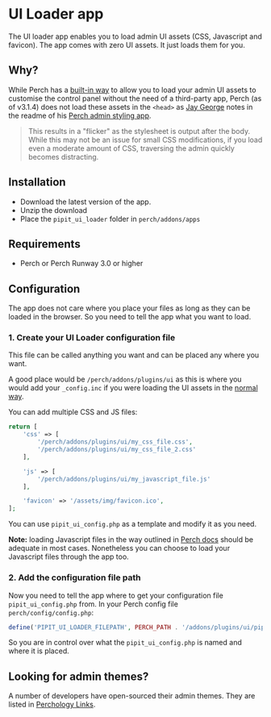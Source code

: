 # UI Loader app

The UI loader app enables you to load admin UI assets (CSS, Javascript and favicon). The app comes with zero UI assets. It just loads them for you.


## Why?

While Perch has a [built-in way](https://docs.grabaperch.com/api/custom-ui/) to allow you to load your admin UI assets to customise the control panel without the need of a third-party app, Perch (as of v3.1.4) does not load these assets in the `<head>` as [Jay George](https://github.com/JayGeorge) notes in the readme of his [Perch admin styling app](https://github.com/JayGeorge/jaygeorge_perch_admin_style#why-you-wouldnt-just-follow-the-default-ui-customisation-documentation).

> This results in a "flicker" as the stylesheet is output after the body. While this may not be an issue for small CSS modifications, if you load even a moderate amount of CSS, traversing the admin quickly becomes distracting.


## Installation
* Download the latest version of the app.
* Unzip the download
* Place the `pipit_ui_loader` folder in `perch/addons/apps`

## Requirements
* Perch or Perch Runway 3.0 or higher


## Configuration

The app does not care where you place your files as long as they can be loaded in the browser. So you need to tell the app what you want to load.

### 1. Create your UI Loader configuration file

This file can be called anything you want and can be placed any where you want. 

A good place would be `/perch/addons/plugins/ui` as this is where you would add your `_config.inc` if you were loading the UI assets in the [normal way](https://docs.grabaperch.com/api/custom-ui/).

You can add multiple CSS and JS files:

```php
return [
    'css' => [
        '/perch/addons/plugins/ui/my_css_file.css',
        '/perch/addons/plugins/ui/my_css_file_2.css'
    ],

    'js' => [
        '/perch/addons/plugins/ui/my_javascript_file.js'
    ],

    'favicon' => '/assets/img/favicon.ico',
];
```

You can use `pipit_ui_config.php` as a template and modify it as you need.


**Note:** loading Javascript files in the way outlined in [Perch docs](https://docs.grabaperch.com/api/custom-ui/) should be adequate in most cases. Nonetheless you can choose to load your Javascript files through the app too.



### 2. Add the configuration file path

Now you need to tell the app where to get your configuration file `pipit_ui_config.php` from. In your Perch config file `perch/config/config.php`:


```php
define('PIPIT_UI_LOADER_FILEPATH', PERCH_PATH . '/addons/plugins/ui/pipit_ui_config.php');
```

So you are in control over what the `pipit_ui_config.php` is named and where it is placed.



## Looking for admin themes?

A number of developers have open-sourced their admin themes. They are listed in [Perchology Links](https://github.com/clivewalker/perchology-links#admin).